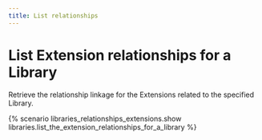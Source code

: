 ```yaml
---
title: List relationships
---
```


# List Extension relationships for a Library

Retrieve the relationship linkage for the Extensions related to the specified Library.

{% scenario libraries_relationships_extensions.show libraries.list_the_extension_relationships_for_a_library %}
